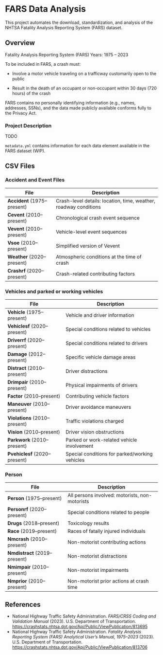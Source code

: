 # FARS Data Analysis

This project automates the download, standardization, and analysis of the NHTSA Fatality Analysis Reporting System (FARS) dataset.

## Overview

Fatality Analysis Reporting System (FARS)
Years: 1975 – 2023

To be included in FARS, a crash must:

- Involve a motor vehicle traveling on a trafficway customarily open to the public

- Result in the death of an occupant or non-occupant within 30 days (720 hours) of the crash

FARS contains no personally identifying information (e.g., names, addresses, SSNs), and the data made publicly available conforms fully to the Privacy Act.

### Project Description

TODO

`metadata.yml` contains information for each data element available in the FARS dataset (WIP).

## CSV Files

### Accident and Event Files

| File                        | Description                                                      |
| --------------------------- | ---------------------------------------------------------------- |
| **Accident** (1975–present) | Crash-level details: location, time, weather, roadway conditions |
| **Cevent** (2010–present)   | Chronological crash event sequence                               |
| **Vevent** (2010–present)   | Vehicle-level event sequences                                    |
| **Vsoe** (2010–present)     | Simplified version of Vevent                                     |
| **Weather** (2020–present)  | Atmospheric conditions at the time of crash                      |
| **Crashrf** (2020–present)  | Crash-related contributing factors                               |

### Vehicles and parked or working vehicles

| File                          | Description                            |
| ----------------------------- | -------------------------------------- |
| **Vehicle** (1975–present)    | Vehicle and driver information         |
| **Vehiclesf** (2020–present)  | Special conditions related to vehicles |
| **Driverrf** (2020–present)   | Special conditions related to drivers  |
| **Damage** (2012–present)     | Specific vehicle damage areas          |
| **Distract** (2010–present)   | Driver distractions                    |
| **Drimpair** (2010–present)   | Physical impairments of drivers        |
| **Factor** (2010–present)     | Contributing vehicle factors           |
| **Maneuver** (2010–present)   | Driver avoidance maneuvers             |
| **Violations** (2010–present) | Traffic violations charged             |
| **Vision** (2010–present)     | Driver vision obstructions             |
| **Parkwork** (2010–present)   | Parked or work-related vehicle involvement     |
| **Pvehiclesf** (2020–present) | Special conditions for parked/working vehicles |

### Person

| File                          | Description                                    |
| ----------------------------- | ---------------------------------------------- |
| **Person** (1975–present)     | All persons involved: motorists, non-motorists |
| **Personrf** (2020–present)   | Special conditions related to people           |
| **Drugs** (2018–present)      | Toxicology results                             |
| **Race** (2019–present)       | Races of fatally injured individuals           |
| **Nmcrash** (2010–present)    | Non-motorist contributing actions              |
| **Nmdistract** (2019–present) | Non-motorist distractions                      |
| **Nmimpair** (2010–present)   | Non-motorist impairments                       |
| **Nmprior** (2010–present)    | Non-motorist prior actions at crash time       |

## References

- National Highway Traffic Safety Administration. *FARS/CRSS Coding and Validation Manual* (2023). U.S. Department of Transportation. <https://crashstats.nhtsa.dot.gov/Api/Public/ViewPublication/813695>
- National Highway Traffic Safety Administration. *Fatality Analysis Reporting System (FARS) Analytical User’s Manual, 1975–2023* (2023). U.S. Department of Transportation. <https://crashstats.nhtsa.dot.gov/Api/Public/ViewPublication/813706>
